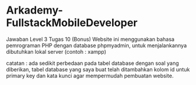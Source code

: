 # Arkademy-FullstackMobileDeveloper
Jawaban Level 3 Tugas 10 (Bonus)
Website ini menggunakan bahasa pemrograman PHP dengan database phpmyadmin, untuk menjalankannya dibutuhkan lokal server (contoh : xampp)

catatan : ada sedikit perbedaan pada tabel database dengan soal yang diberikan, tabel database yang saya buat telah ditambahkan kolom id untuk primary key dan kata kunci agar mempermudah pembuatan website.
